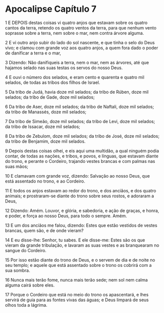 # Apocalipse Capítulo 7

1	E DEPOIS destas coisas vi quatro anjos que estavam sobre os quatro cantos da terra, retendo os quatro ventos da terra, para que nenhum vento soprasse sobre a terra, nem sobre o mar, nem contra árvore alguma.

2	E vi outro anjo subir do lado do sol nascente, e que tinha o selo do Deus vivo; e clamou com grande voz aos quatro anjos, a quem fora dado o poder de danificar a terra e o mar,

3	Dizendo: Não danifiqueis a terra, nem o mar, nem as árvores, até que hajamos selado nas suas testas os servos do nosso Deus.

4	E ouvi o número dos selados, e eram cento e quarenta e quatro mil selados, de todas as tribos dos filhos de Israel.

5	Da tribo de Judá, havia doze mil selados; da tribo de Rúben, doze mil selados; da tribo de Gade, doze mil selados;

6	Da tribo de Aser, doze mil selados; da tribo de Naftali, doze mil selados; da tribo de Manassés, doze mil selados;

7	Da tribo de Simeão, doze mil selados; da tribo de Levi, doze mil selados; da tribo de Issacar, doze mil selados;

8	Da tribo de Zebulom, doze mil selados; da tribo de José, doze mil selados; da tribo de Benjamim, doze mil selados.

9	Depois destas coisas olhei, e eis aqui uma multidão, a qual ninguém podia contar, de todas as nações, e tribos, e povos, e línguas, que estavam diante do trono, e perante o Cordeiro, trajando vestes brancas e com palmas nas suas mãos;

10	E clamavam com grande voz, dizendo: Salvação ao nosso Deus, que está assentado no trono, e ao Cordeiro.

11	E todos os anjos estavam ao redor do trono, e dos anciãos, e dos quatro animais; e prostraram-se diante do trono sobre seus rostos, e adoraram a Deus,

12	Dizendo: Amém. Louvor, e glória, e sabedoria, e ação de graças, e honra, e poder, e força ao nosso Deus, para todo o sempre. Amém.

13	E um dos anciãos me falou, dizendo: Estes que estão vestidos de vestes brancas, quem são, e de onde vieram?

14	E eu disse-lhe: Senhor, tu sabes. E ele disse-me: Estes são os que vieram da grande tribulação, e lavaram as suas vestes e as branquearam no sangue do Cordeiro.

15	Por isso estão diante do trono de Deus, e o servem de dia e de noite no seu templo; e aquele que está assentado sobre o trono os cobrirá com a sua sombra.

16	Nunca mais terão fome, nunca mais terão sede; nem sol nem calma alguma cairá sobre eles.

17	Porque o Cordeiro que está no meio do trono os apascentará, e lhes servirá de guia para as fontes vivas das águas; e Deus limpará de seus olhos toda a lágrima.

